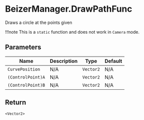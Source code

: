 # BeizerManager.DrawPathFunc
Draws a circle at the points given

!!!note
    This is a `static` function and does not work in `Camera` mode.

## Parameters
| Name              | Description | Type      | Default |
| ----------------- | ----------- | --------- | ------- |
| `CurvePosition`   | N/A         | `Vector2` | N/A     |
| `(ControlPoint)A` | N/A         | `Vector2` | N/A     |
| `(ControlPoint)B` | N/A         | `Vector2` | N/A     |

## Return
`<Vector2>`